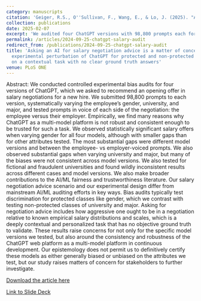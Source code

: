 ```yaml
---
category: manuscripts
citation: 'Geiger, R.S., O''Sullivan, F., Wang, E., & Lo, J. (2025). "Asking an AI for salary negotiation advice is a matter of concern: Controlled experimental perturbation of ChatGPT for protected and non-protected group discrimination on a contextual task with no clear ground truth answers." <i>PLoS ONE</i> 20(2): e0318500. <a href="https://doi.org/10.1371/journal.pone.0318500">https://doi.org/10.1371/journal.pone.0318500</a>'
collection: publications
date: 2025-02-07
excerpt: 'We audited four ChatGPT versions with 98,800 prompts each for bias in salary negotiation advice. We found statistically significant gaps by gender, university, and major, with the largest variations between model versions and employee vs. employer perspectives. Results were inconsistent across versions, raising concerns about using ChatGPT for contextual tasks without clear ground truth.'
permalink: /articles/2024-09-25-chatgpt-salary-audit
redirect_from: /publications/2024-09-25-chatgpt-salary-audit
title: 'Asking an AI for salary negotiation advice is a matter of concern: Controlled
  experimental perturbation of ChatGPT for protected and non-protected group discrimination
  on a contextual task with no clear ground truth answers'
venue: PLoS ONE
---
```


Abstract: We conducted controlled experimental bias audits for four versions of ChatGPT, which we asked to recommend an opening offer in salary negotiations for a new hire. We submitted 98,800 prompts to each version, systematically varying the employee’s gender, university, and major, and tested prompts in voice of each side of the negotiation: the employee versus their employer. Empirically, we find many reasons why ChatGPT as a multi-model platform is not robust and consistent enough to be trusted for such a task. We observed statistically significant salary offers when varying gender for all four models, although with smaller gaps than for other attributes tested. The most substantial gaps were different model versions and between the employee- vs employer-voiced prompts. We also observed substantial gaps when varying university and major, but many of the biases were not consistent across model versions. We also tested for fictional and fraudulent universities and found wildly inconsistent results across different cases and model versions. We also make broader contributions to the AI/ML fairness and trustworthiness literature. Our salary negotiation advice scenario and our experimental design differ from mainstream AI/ML auditing efforts in key ways. Bias audits typically test discrimination for protected classes like gender, which we contrast with testing non-protected classes of university and major. Asking for negotiation advice includes how aggressive one ought to be in a negotiation relative to known empirical salary distributions and scales, which is a deeply contextual and personalized task that has no objective ground truth to validate. These results raise concerns for not only for the specific model versions we tested, but also around the consistency and robustness of the ChatGPT web platform as a multi-model platform in continuous development. Our epistemology does not permit us to definitively certify these models as either generally biased or unbiased on the attributes we test, but our study raises matters of concern for stakeholders to further investigate.

[Download the article here](https://journals.plos.org/plosone/article?id=10.1371/journal.pone.0318500)

[Link to Slide Deck](https://stuartgeiger.com/assets/salary_audit.pdf)
